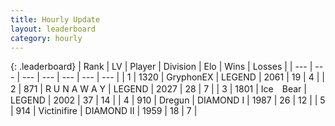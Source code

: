 ```yaml
---
title: Hourly Update
layout: leaderboard
category: hourly
---
```


{: .leaderboard}
| Rank | LV | Player | Division | Elo | Wins | Losses |
| --- | --- | --- | --- | --- | --- | --- |
| <span data-change="0">1</span> | 1320 | <span title="ID: 315148">GryphonEX</span> | LEGEND | <span data-change="0">2061</span> | <span data-change="0">19</span> | <span data-change="0">4</span> |
| <span data-change="0">2</span> | 871 | <span title="ID: 66144">R U N A W A Y</span> | LEGEND | <span data-change="1">2027</span> | <span data-change="7">28</span> | <span data-change="3">7</span> |
| <span data-change="0">3</span> | 1801 | <span title="ID: 417840">Ice　Bear</span> | LEGEND | <span data-change="0">2002</span> | <span data-change="0">37</span> | <span data-change="0">14</span> |
| <span data-change="0">4</span> | 910 | <span title="ID: 337810">Dregun</span> | DIAMOND I | <span data-change="0">1987</span> | <span data-change="0">26</span> | <span data-change="0">12</span> |
| <span data-change="0">5</span> | 914 | <span title="ID: 112242">Victinifire</span> | DIAMOND II | <span data-change="0">1959</span> | <span data-change="0">18</span> | <span data-change="0">7</span> |